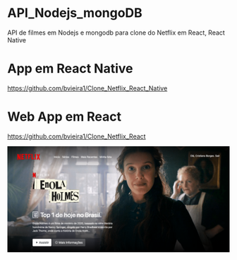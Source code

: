 # API_Nodejs_mongoDB
API de filmes em Nodejs e mongodb para clone do Netflix em React, React Native


# App em React Native
https://github.com/bvieira1/Clone_Netflix_React_Native

# Web App em React
https://github.com/bvieira1/Clone_Netflix_React

![Login Page](https://github.com/bvieira1/Clone_Netflix_React/blob/main/src/assets/01.png)
